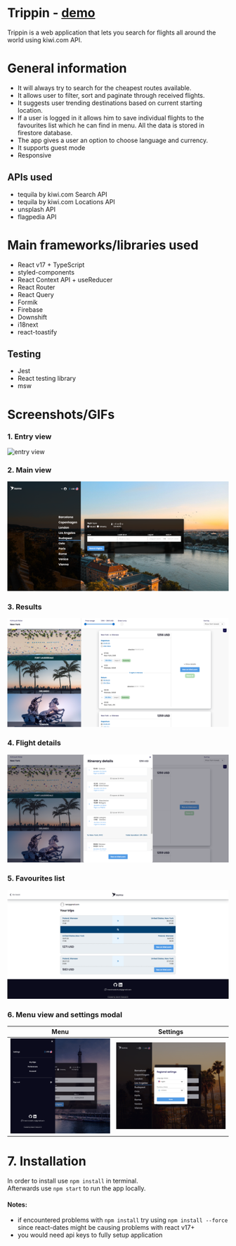 # Trippin - [**demo**](https://trippinproject.vercel.app/)

Trippin is a web application that lets you search for flights all around the world using kiwi.com API.

# General information

- It will always try to search for the cheapest routes available.
- It allows user to filter, sort and paginate through received flights.
- It suggests user trending destinations based on current starting location.
- If a user is logged in it allows him to save individual flights to the favourites list which he can find in menu. All the data is stored in firestore database.
- The app gives a user an option to choose language and currency.
- It supports guest mode
- Responsive

## APIs used

- tequila by kiwi.com Search API
- tequila by kiwi.com Locations API
- unsplash API
- flagpedia API

# Main frameworks/libraries used

- React v17 + TypeScript
- styled-components
- React Context API + useReducer
- React Router
- React Query
- Formik
- Firebase
- Downshift
- i18next
- react-toastify

## Testing

- Jest
- React testing library
- msw

# Screenshots/GIFs

### 1. Entry view

![entry view](src/assets/screenshots/loginregisterAnimation.gif)

### 2. Main view

![main view](src/assets/screenshots/mainview.PNG)

### 3. Results

![results view](src/assets/screenshots/resultsView.PNG)

### 4. Flight details

![flight details](src/assets/screenshots/detailedModal.PNG)

### 5. Favourites list

![favourites list view](src/assets/screenshots/favouritesview.PNG)

### 6. Menu view and settings modal

|                   Menu                   |                   Settings                    |
| :--------------------------------------: | :-------------------------------------------: |
| ![](src/assets/screenshots/menuView.PNG) | ![](src/assets/screenshots/settingsModal.PNG) |

# 7. Installation

In order to install use `npm install` in terminal.  
Afterwards use `npm start` to run the app locally.

#### Notes:

- if encountered problems with `npm install` try using `npm install --force` since react-dates might be causing problems with react v17+
- you would need api keys to fully setup application
